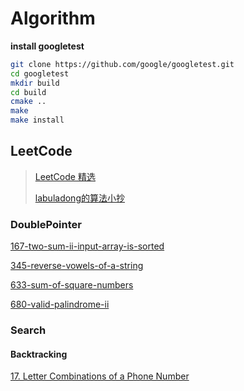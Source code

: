 # Algorithm

**install googletest**

```bash
git clone https://github.com/google/googletest.git
cd googletest
mkdir build
cd build
cmake ..
make
make install
```

## LeetCode

> [LeetCode 精选](https://github.com/CyC2018/CS-Notes/blob/master/notes/Leetcode%20%E9%A2%98%E8%A7%A3%20-%20%E7%9B%AE%E5%BD%95.md)
>
> [labuladong的算法小抄](https://labuladong.gitbook.io/algo/)

### DoublePointer

[167-two-sum-ii-input-array-is-sorted](https://leetcode-cn.com/problems/two-sum-ii-input-array-is-sorted)

[345-reverse-vowels-of-a-string](https://leetcode-cn.com/problems/reverse-vowels-of-a-string)

[633-sum-of-square-numbers](https://leetcode-cn.com/problems/sum-of-square-numbers/description/)

[680-valid-palindrome-ii](https://leetcode-cn.com/problems/valid-palindrome-ii/description/)



### Search

#### Backtracking

[17. Letter Combinations of a Phone Number](https://leetcode-cn.com/problems/letter-combinations-of-a-phone-number/)

